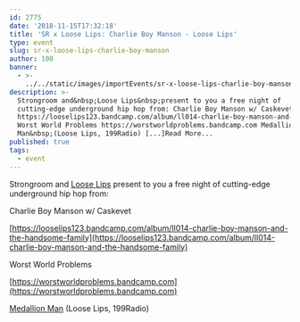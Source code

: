 ```yaml
---
id: 2775
date: '2018-11-15T17:32:18'
title: 'SR x Loose Lips: Charlie Boy Manson - Loose Lips'
type: event
slug: sr-x-loose-lips-charlie-boy-manson
author: 100
banner:
  - >-
    ../../static/images/importEvents/sr-x-loose-lips-charlie-boy-manson/image2775.jpeg
description: >-
  Strongroom and&nbsp;Loose Lips&nbsp;present to you a free night of
  cutting-edge underground hip hop from: Charlie Boy Manson w/ Caskevet
  https://looselips123.bandcamp.com/album/ll014-charlie-boy-manson-and-the-handsome-family
  Worst World Problems https://worstworldproblems.bandcamp.com Medallion
  Man&nbsp;(Loose Lips, 199Radio) [...]Read More...
published: true
tags:
  - event
---
```

Strongroom and [Loose Lips](https://www.facebook.com/LooseLips123/) present to you a free night of cutting-edge underground hip hop from:

Charlie Boy Manson w/ Caskevet

[](https://looselips123.bandcamp.com/album/ll014-charlie-boy-manson-and-the-handsome-family?fbclid=IwAR3IjTrOcvkE88zPSwyLLo9iInU374XG-6Jlirg_FzKbjaULuPfB1aQhFWQ)[https://looselips123.bandcamp.com/album/ll014-charlie-boy-manson-and-the-handsome-family](https://looselips123.bandcamp.com/album/ll014-charlie-boy-manson-and-the-handsome-family)

Worst World Problems

[](https://worstworldproblems.bandcamp.com/?fbclid=IwAR3FGKK_FsdytTmWRX6tGJVXNEiAW4BBKmdmAkM7twXM83bG3oNTu-z_eRM)[https://worstworldproblems.bandcamp.com](https://worstworldproblems.bandcamp.com)

[Medallion Man](https://www.facebook.com/medallionmanmusic/) (Loose Lips, 199Radio)
